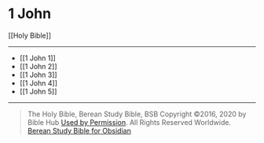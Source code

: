 # 1 John

[[Holy Bible]]

---

- [[1 John 1]]
- [[1 John 2]]
- [[1 John 3]]
- [[1 John 4]]
- [[1 John 5]]

---

> The Holy Bible, Berean Study Bible, BSB
> Copyright &copy;2016, 2020 by Bible Hub
> [Used by Permission](https://berean.bible/terms.htm). All Rights Reserved Worldwide.
> [Berean Study Bible for Obsidian](https://github.com/gapmiss/berean-study-bible-for-obsidian)

